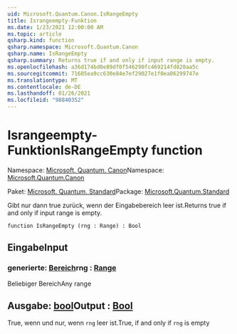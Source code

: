```yaml
---
uid: Microsoft.Quantum.Canon.IsRangeEmpty
title: Israngeempty-Funktion
ms.date: 1/23/2021 12:00:00 AM
ms.topic: article
qsharp.kind: function
qsharp.namespace: Microsoft.Quantum.Canon
qsharp.name: IsRangeEmpty
qsharp.summary: Returns true if and only if input range is empty.
ms.openlocfilehash: a36d174bd0e89df0f546290fc469214fd820aa5c
ms.sourcegitcommit: 71605ea9cc630e84e7ef29027e1f0ea06299747e
ms.translationtype: MT
ms.contentlocale: de-DE
ms.lasthandoff: 01/26/2021
ms.locfileid: "98840352"
---
```

# <a name="israngeempty-function"></a><span data-ttu-id="a283a-102">Israngeempty-Funktion</span><span class="sxs-lookup"><span data-stu-id="a283a-102">IsRangeEmpty function</span></span>

<span data-ttu-id="a283a-103">Namespace: [Microsoft. Quantum. Canon](xref:Microsoft.Quantum.Canon)</span><span class="sxs-lookup"><span data-stu-id="a283a-103">Namespace: [Microsoft.Quantum.Canon](xref:Microsoft.Quantum.Canon)</span></span>

<span data-ttu-id="a283a-104">Paket: [Microsoft. Quantum. Standard](https://nuget.org/packages/Microsoft.Quantum.Standard)</span><span class="sxs-lookup"><span data-stu-id="a283a-104">Package: [Microsoft.Quantum.Standard](https://nuget.org/packages/Microsoft.Quantum.Standard)</span></span>


<span data-ttu-id="a283a-105">Gibt nur dann true zurück, wenn der Eingabebereich leer ist.</span><span class="sxs-lookup"><span data-stu-id="a283a-105">Returns true if and only if input range is empty.</span></span>

```qsharp
function IsRangeEmpty (rng : Range) : Bool
```


## <a name="input"></a><span data-ttu-id="a283a-106">Eingabe</span><span class="sxs-lookup"><span data-stu-id="a283a-106">Input</span></span>

### <a name="rng--range"></a><span data-ttu-id="a283a-107">generierte: [Bereich](xref:microsoft.quantum.lang-ref.range)</span><span class="sxs-lookup"><span data-stu-id="a283a-107">rng : [Range](xref:microsoft.quantum.lang-ref.range)</span></span>

<span data-ttu-id="a283a-108">Beliebiger Bereich</span><span class="sxs-lookup"><span data-stu-id="a283a-108">Any range</span></span>



## <a name="output--bool"></a><span data-ttu-id="a283a-109">Ausgabe: [bool](xref:microsoft.quantum.lang-ref.bool)</span><span class="sxs-lookup"><span data-stu-id="a283a-109">Output : [Bool](xref:microsoft.quantum.lang-ref.bool)</span></span>

<span data-ttu-id="a283a-110">True, wenn und nur, wenn `rng` leer ist.</span><span class="sxs-lookup"><span data-stu-id="a283a-110">True, if and only if `rng` is empty</span></span>